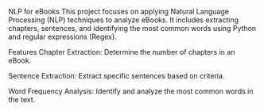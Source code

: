 NLP for eBooks
This project focuses on applying Natural Language Processing (NLP) techniques to analyze eBooks. It includes extracting chapters, sentences, and identifying the most common words using Python and regular expressions (Regex).

Features
Chapter Extraction: Determine the number of chapters in an eBook.

Sentence Extraction: Extract specific sentences based on criteria.

Word Frequency Analysis: Identify and analyze the most common words in the text.
